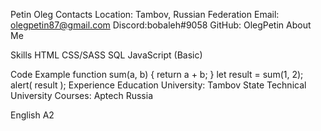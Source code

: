 Petin Oleg
Contacts
Location: Tambov, Russian Federation 
Email: olegpetin87@gmail.com
Discord:bobaleh#9058
GitHub: OlegPetin
About Me


Skills
HTML
CSS/SASS
SQL
JavaScript (Basic)

Code Example
function sum(a, b) {
  return a + b;
}
let result = sum(1, 2);
alert( result );
Experience
Education
University: Tambov State Technical University
Courses:
Aptech Russia

English
A2
